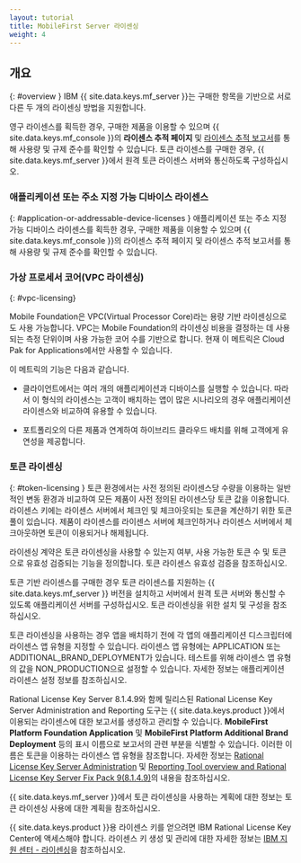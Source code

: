 ```yaml
---
layout: tutorial
title: MobileFirst Server 라이센싱
weight: 4
---
```

<!-- NLS_CHARSET=UTF-8 -->
## 개요
{: #overview }
IBM {{ site.data.keys.mf_server }}는 구매한 항목을 기반으로 서로 다른 두 개의 라이센싱 방법을 지원합니다.

영구 라이센스를 획득한 경우, 구매한 제품을 이용할 수 있으며 {{ site.data.keys.mf_console }}의 **라이센스 추적 페이지** 및 [라이센스 추적 보고서](../../administering-apps/license-tracking/#license-tracking-report)를 통해 사용량 및 규제 준수를 확인할 수 있습니다. 토큰 라이센스를 구매한 경우, {{ site.data.keys.mf_server }}에서 원격 토큰 라이센스 서버와 통신하도록 구성하십시오.

### 애플리케이션 또는 주소 지정 가능 디바이스 라이센스
{: #application-or-addressable-device-licenses }
애플리케이션 또는 주소 지정 가능 디바이스 라이센스를 획득한 경우, 구매한 제품을 이용할 수 있으며 {{ site.data.keys.mf_console }}의 라이센스 추적 페이지 및 라이센스 추적 보고서를 통해 사용량 및 규제 준수를 확인할 수 있습니다.

### 가상 프로세서 코어(VPC 라이센싱)
{: #vpc-licensing}

Mobile Foundation은 VPC(Virtual Processor Core)라는 용량 기반 라이센싱으로도 사용 가능합니다. VPC는 Mobile Foundation의 라이센싱 비용을 결정하는 데 사용되는 측정 단위이며 사용 가능한 코어 수를 기반으로 합니다. 현재 이 메트릭은 Cloud Pak for Applications에서만 사용할 수 있습니다.

이 메트릭의 기능은 다음과 같습니다. 

* 클라이언트에서는 여러 개의 애플리케이션과 디바이스를 실행할 수 있습니다. 따라서 이 형식의 라이센스는 고객이 배치하는 앱이 많은 시나리오의 경우 애플리케이션 라이센스와 비교하여 유용할 수 있습니다.

* 포트폴리오의 다른 제품과 연계하여 하이브리드 클라우드 배치를 위해 고객에게 유연성을 제공합니다.


### 토큰 라이센싱
{: #token-licensing }
토큰 환경에서는 사전 정의된 라이센스당 수량을 이용하는 일반적인 변동 환경과 비교하여 모든 제품이 사전 정의된 라이센스당 토큰 값을 이용합니다. 라이센스 키에는 라이센스 서버에서 체크인 및 체크아웃되는 토큰을 계산하기 위한 토큰 풀이 있습니다. 제품이 라이센스를 라이센스 서버에 체크인하거나 라이센스 서버에서 체크아웃하면 토큰이 이용되거나 해제됩니다.

라이센싱 계약은 토큰 라이센싱을 사용할 수 있는지 여부, 사용 가능한 토큰 수 및 토큰으로 유효성 검증되는 기능을 정의합니다. 토큰 라이센스 유효성 검증을 참조하십시오.

토큰 기반 라이센스를 구매한 경우 토큰 라이센스를 지원하는 {{ site.data.keys.mf_server }} 버전을 설치하고 서버에서 원격 토큰 서버와 통신할 수 있도록 애플리케이션 서버를 구성하십시오. 토큰 라이센싱을 위한 설치 및 구성을 참조하십시오.

토큰 라이센싱을 사용하는 경우 앱을 배치하기 전에 각 앱의 애플리케이션 디스크립터에 라이센스 앱 유형을 지정할 수 있습니다. 라이센스 앱 유형에는 APPLICATION 또는 ADDITIONAL_BRAND_DEPLOYMENT가 있습니다. 테스트를 위해 라이센스 앱 유형의 값을 NON_PRODUCTION으로 설정할 수 있습니다. 자세한 정보는 애플리케이션 라이센스 설정 정보를 참조하십시오.

Rational License Key Server 8.1.4.9와 함께 릴리스된 Rational License Key Server Administration and Reporting 도구는 {{ site.data.keys.product }}에서 이용되는 라이센스에 대한 보고서를 생성하고 관리할 수 있습니다. **MobileFirst Platform Foundation Application** 및 **MobileFirst Platform Additional Brand Deployment** 등의 표시 이름으로 보고서의 관련 부분을 식별할 수 있습니다. 이러한 이름은 토큰을 이용하는 라이센스 앱 유형을 참조합니다. 자세한 정보는 [Rational License Key Server Administration](https://www.ibm.com/support/knowledgecenter/SSSTWP_8.1.4/com.ibm.rational.license.doc/topics/c_rlks_admin_tool_overview.html) 및 [Reporting Tool overview and Rational License Key Server Fix Pack 9(8.1.4.9)](http://www.ibm.com/support/docview.wss?uid=swg24040300)의 내용을 참조하십시오.

{{ site.data.keys.mf_server }}에서 토큰 라이센싱을 사용하는 계획에 대한 정보는 토큰 라이센싱 사용에 대한 계획을 참조하십시오.

{{ site.data.keys.product }}용 라이센스 키를 얻으려면 IBM Rational License Key Center에 액세스해야 합니다. 라이센스 키 생성 및 관리에 대한 자세한 정보는 [IBM 지원 센터 - 라이센싱](http://www.ibm.com/software/rational/support/licensing/)을 참조하십시오.

